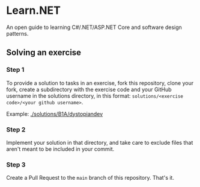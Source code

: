 # Learn.NET
An open guide to learning C#/.NET/ASP.NET Core and software design patterns.

## Solving an exercise

### Step 1
To provide a solution to tasks in an exercise, fork this repository, clone your fork, create a subdirectory with the exercise code and your GitHub username in the solutions directory, in this format: `solutions/<exercise code>/<your github username>`.

Example: [./solutions/B1A/dystopiandev](./solutions/B1A/dystopiandev)

### Step 2
Implement your solution in that directory, and take care to exclude files that aren't meant to be included in your commit.

### Step 3
Create a Pull Request to the `main` branch of this repository. That's it.
